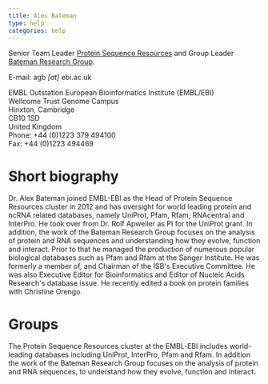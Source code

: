 ```yaml
---
title: Alex Bateman
type: help
categories: help
---
```


Senior Team Leader [Protein Sequence Resources](https://www.ebi.ac.uk/about/people/alex-bateman) and Group Leader [Bateman Research Group](https://www.ebi.ac.uk/research/bateman).

E-mail: <span>agb</span><span>&nbsp;*[at]*&nbsp;</span><span>ebi.ac.uk</span>

EMBL Outstation European Bioinformatics Institute (EMBL/EBI)  
Wellcome Trust Genome Campus  
Hinxton, Cambridge  
CB10 1SD  
United Kingdom  
Phone: +44 (0)1223 379 494100  
Fax: +44 (0)1223 494469

# Short biography

Dr. Alex Bateman joined EMBL-EBI as the Head of Protein Sequence Resources cluster in 2012 and has oversight for world leading protein and ncRNA related databases, namely UniProt, Pfam, Rfam, RNAcentral and InterPro. He took over from Dr. Rolf Apweiler as PI for the UniProt grant. In addition, the work of the Bateman Research Group focuses on the analysis of protein and RNA sequences and understanding how they evolve, function and interact. Prior to that he managed the production of numerous popular biological databases such as Pfam and Rfam at the Sanger Institute. He was formerly a member of, and Chairman of the ISB's Executive Committee. He was also Executive Editor for Bioinformatics and Editor of Nucleic Acids Research's database issue. He recently edited a book on protein families with Christine Orengo.

# Groups

The Protein Sequence Resources cluster at the EMBL-EBI includes world-leading databases including UniProt, InterPro, Pfam and Rfam. In addition the work of the Bateman Research Group focuses on the analysis of protein and RNA sequences, to understand how they evolve, function and interact.
